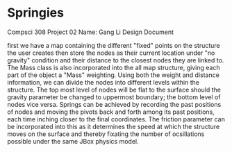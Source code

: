 Springies
=========
Compsci 308 Project 02
Name: Gang Li
Design Document

first we have a map containing the different "fixed" points on the structure the user creates then store the nodes as their current location under "no gravity" condition and their distance to the closest nodes they are linked to.
The Mass class is also incorporated into the all map structure, giving each part of the object a "Mass" weighting.
Using both the weight and distance information, we can divide the nodes into different levels within the structure. The top most level of nodes will be flat to the surface should the gravity parameter be changed to uppermost boundary; the bottom level of nodes vice versa.
Springs can be achieved by recording the past positions of nodes and moving the pivots back and forth among its past positions, each time inching closer to the final coordinates.
The friction parameter can be incorporated into this as it determines the speed at which the structure moves on the surface and thereby fixating the number of ocsillations possible under the same JBox physics model.

